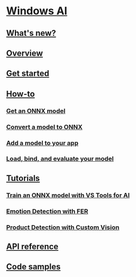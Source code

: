 # [Windows AI](index.md)
## [What's new?](whats-new.md)
## [Overview](overview.md)
## [Get started](get-started.md)
## [How-to](how-to.md)
### [Get an ONNX model](get-onnx-model.md)
### [Convert a model to ONNX](conversion-samples.md)
### [Add a model to your app](mlgen.md)
### [Load, bind, and evaluate your model](load-bind-evaluate.md)
## [Tutorials](tutorials.md)
### [Train an ONNX model with VS Tools for AI](train-ai-model.md)
### [Emotion Detection with FER](https://docs.microsoft.com/labs/insiderdevtour2018/machinelearning/index?ocid=idt_labs_cta_web2lab_machinelearning&tutorial-step=2)
### [Product Detection with Custom Vision](https://docs.microsoft.com/labs/insiderdevtour2018/machinelearning/index?ocid=idt_labs_cta_web2lab_machinelearning&tutorial-step=4)
## [API reference](https://docs.microsoft.com/uwp/api/windows.ai.machinelearning.preview)
## [Code samples](https://github.com/Microsoft/Windows-Machine-Learning)